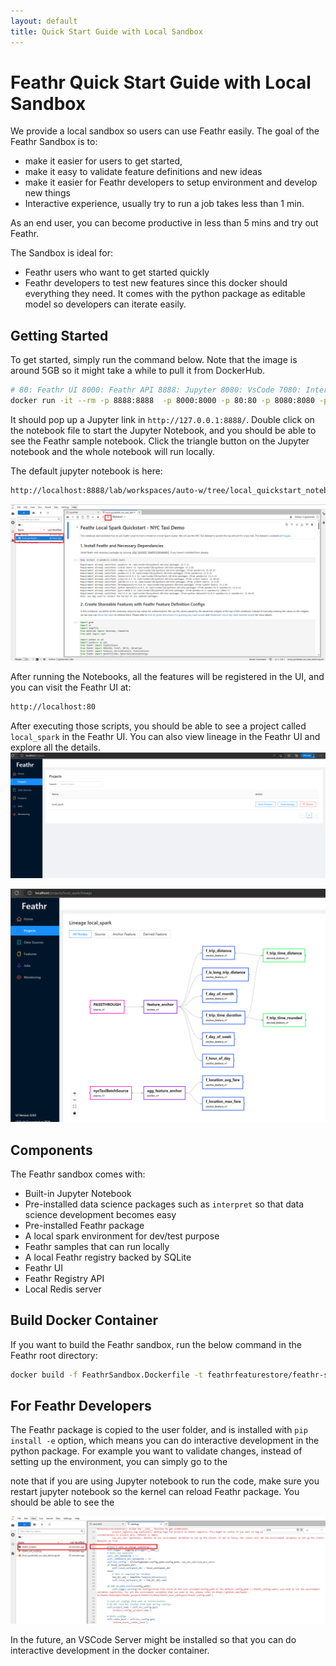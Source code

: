 ```yaml
---
layout: default
title: Quick Start Guide with Local Sandbox
---
```


# Feathr Quick Start Guide with Local Sandbox

We provide a local sandbox so users can use Feathr easily. The goal of the Feathr Sandbox is to:

- make it easier for users to get started, 
- make it easy to validate feature definitions and new ideas
- make it easier for Feathr developers to setup environment and develop new things
- Interactive experience, usually try to run a job takes less than 1 min.

As an end user, you can become productive in less than 5 mins and try out Feathr.

The Sandbox is ideal for:

- Feathr users who want to get started quickly
- Feathr developers to test new features since this docker should everything they need. It comes with the python package as editable model so developers can iterate easily. 

## Getting Started

To get started, simply run the command below. Note that the image is around 5GB so it might take a while to pull it from DockerHub.

```bash
# 80: Feathr UI 8000: Feathr API 8888: Jupyter 8080: VsCode 7080: Interpret
docker run -it --rm -p 8888:8888  -p 8000:8000 -p 80:80 -p 8080:8080 -p 7080:7080 --env CONNECTION_STR="Server=" --env API_BASE="api/v1" --env FEATHR_SANDBOX=True -e GRANT_SUDO=yes feathrfeaturestore/feathr-sandbox
```

It should pop up a Jupyter link in `http://127.0.0.1:8888/`. Double click on the notebook file to start the Jupyter Notebook, and you should be able to see the Feathr sample notebook. Click the triangle button on the Jupyter notebook and the whole notebook will run locally.

The default jupyter notebook is here:
```bash
http://localhost:8888/lab/workspaces/auto-w/tree/local_quickstart_notebook.ipynb
```

![Feathr Notebook](./images/feathr-sandbox.png)


After running the Notebooks, all the features will be registered in the UI, and you can visit the Feathr UI at:

```bash
http://localhost:80
```


After executing those scripts, you should be able to see a project called `local_spark` in the Feathr UI. You can also view lineage in the Feathr UI and explore all the details.
![Feathr UI](./images/feathr-sandbox-ui.png)

![Feathr UI](./images/feathr-sandbox-lineage.png)

## Components

The Feathr sandbox comes with:
- Built-in Jupyter Notebook
- Pre-installed data science packages such as `interpret` so that data science development becomes easy
- Pre-installed Feathr package
- A local spark environment for dev/test purpose
- Feathr samples that can run locally
- A local Feathr registry backed by SQLite
- Feathr UI
- Feathr Registry API
- Local Redis server


## Build Docker Container

If you want to build the Feathr sandbox, run the below command in the Feathr root directory:

```bash
docker build -f FeathrSandbox.Dockerfile -t feathrfeaturestore/feathr-sandbox .
```


## For Feathr Developers
The Feathr package is copied to the user folder, and is installed with `pip install -e` option, which means you can do interactive development in the python package. For example you want to validate changes, instead of setting up the environment, you can simply go to the 


note that if you are using Jupyter notebook to run the code, make sure you restart jupyter notebook so the kernel can reload Feathr package.
You should be able to see the 

![Feathr Dev Experience](./images/feathr-sandbox-dev-experience.png)

In the future, an VSCode Server might be installed so that you can do interactive development in the docker container.
